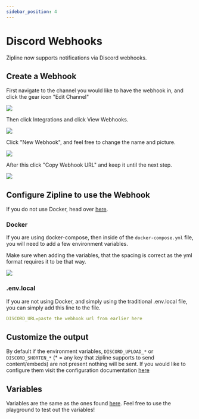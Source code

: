 ```yaml
---
sidebar_position: 4
---
```


# Discord Webhooks
Zipline now supports notifications via Discord webhooks.

## Create a Webhook
First navigate to the channel you would like to have the webhook in, and click the gear icon "Edit Channel"

![](/img/discord-1.png)

Then click Integrations and click View Webhooks.

![](/img/discord-2.png)

Click "New Webhook", and feel free to change the name and picture.

![](/img/discord-3.png)

After this click "Copy Webhook URL" and keep it until the next step.

![](/img/discord-4.png)

## Configure Zipline to use the Webhook

If you do not use Docker, head over [here](#envlocal).

### Docker
If you are using docker-compose, then inside of the `docker-compose.yml` file, you will need to add a few environment variables.

Make sure when adding the variables, that the spacing is correct as the yml format requires it to be that way.

![](/img/discord-5.png)

### .env.local
If you are not using Docker, and simply using the traditional .env.local file, you can simply add this line to the file.

```yml
DISCORD_URL=paste the webhook url from earlier here
```

## Customize the output
By default if the environment variables, `DISCORD_UPLOAD_*` or `DISCORD_SHORTEN_*` (* = any key that zipline supports to send content/embeds) are not present nothing will be sent. If you would like to configure them visit the configuration documentation [here](/docs/config/discord)

## Variables
Variables are the same as the ones found [here](/docs/guides/variables). Feel free to use the playground to test out the variables!